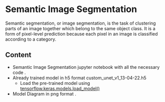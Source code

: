 # Semantic Image Segmentation
Semantic segmentation, or image segmentation, is the task of clustering parts of an image together which belong to the same object class. It is a form of pixel-level prediction because each pixel in an image is classified according to a category.

## Content
- Semantic Image Segmentation jupyter notebook with all the necessary code .
- Already trained model in h5 format custom_unet_v1_13-04-22.h5
	- Load the pre-trained model using [tensorflow.keras.models.load_model()](https://www.tensorflow.org/api_docs/python/tf/keras/models/load_model "tensorflow.keras.models.load_model()")
- Model Diagram in png format .
